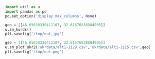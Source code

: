 

```python
import util as u
import pandas as pd
pd.set_option('display.max_columns', None)
```


```python
geo = [[46.65638330412107, 32.61676838804905]]
u.sm_kurds()
plt.savefig('/tmp/out.jpg')
```












```python
geo = [[46.65638330412107, 32.61676838804905]]
u.sm_plot_ukr2('ukrdata/alt1-1129.csv','ukrdata/alt1-1115.csv',geo)
plt.savefig('/tmp/out.png')
```

